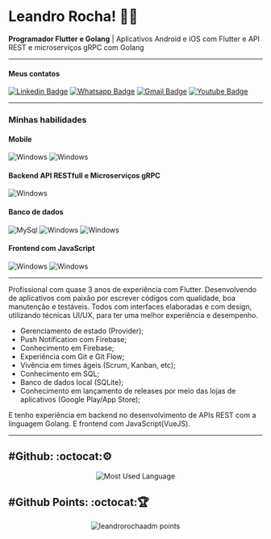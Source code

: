 # Leandro Rocha! :man_technologist:

**Programador Flutter e Golang** | Aplicativos Android e iOS com Flutter e API REST e microserviços gRPC com Golang

<hr>

#### Meus contatos 

[![Linkedin Badge](https://img.shields.io/badge/-Linkedin-6633cc?style=flat-square&logo=Linkedin&logoColor=white&color=black&link=https://www.linkedin.com/in/leandrorochaadm/)](https://www.linkedin.com/in/leandrorochaadm/)
[![Whatsapp Badge](https://img.shields.io/badge/-WhatsApp-6633cc?style=flat-square&logo=Whatsapp&logoColor=white&color=black&link=https://wa.me/556934216904)](https://wa.me/556934216904)
[![Gmail Badge](https://img.shields.io/badge/-Gmail-c14438?style=flat-square&logo=Gmail&logoColor=white&color=black&link=mailto:leandrorochaadm@gmail.com)](mailto:leandrorochaadm@gmail.com)
[![Youtube Badge](https://img.shields.io/badge/-YouTube-c14438?style=flat-square&logo=YouTube&logoColor=white&color=black&link=https://www.youtube.com/channel/UC3IOIEHrxIHDeWBxAklINTA)](https://www.youtube.com/channel/UC3IOIEHrxIHDeWBxAklINTA)

<hr>

### Minhas habilidades

#### Mobile
<p>
    <img alt="Windows" src="https://img.shields.io/badge/-Flutter-blue?style=for-the-badge&logo=Flutter&logoColor=white"/>
    <img alt="Windows" src="https://img.shields.io/badge/-Dart-0175C2?style=for-the-badge&logo=Dart&logoColor=white"/>
</p>

#### Backend API RESTfull e Microserviços gRPC
<p>
    <img alt="Windows" src="https://img.shields.io/badge/-Go-00ADD8?style=for-the-badge&logo=Go&logoColor=fff"/>
</p>

#### Banco de dados

<!-- data base -->
<p>
    <img alt="MySql" src="https://img.shields.io/badge/MySQL-4479A1?style=for-the-badge&logo=mysql&logoColor=white"/>
    <img alt="Windows" src="https://img.shields.io/badge/-Postgresql-336791?style=for-the-badge&logo=postgresql&logoColor=white"/>
    <img alt="Windows" src="https://img.shields.io/badge/-Firebase-FFCA28?style=for-the-badge&logo=firebase&logoColor=272b33"/>
</p>

#### Frontend com JavaScript

<p>
    <img alt="Windows" src="https://img.shields.io/badge/Vue.js-35495E?style=for-the-badge&logo=vue.js&logoColor=4FC08D"/>
    <img alt="Windows" src="https://img.shields.io/badge/Quasar-1976D2?style=for-the-badge&logo=Quasar&logoColor=fff"/>
</p>

<hr>

Profissional com quase 3 anos de experiência com Flutter. Desenvolvendo de aplicativos com paixão por escrever códigos com qualidade, boa manutenção e testáveis. Todos com interfaces elaboradas e com design, utilizando técnicas UI/UX, para ter uma melhor experiência e desempenho.

- Gerenciamento de estado (Provider);
- Push Notification com Firebase;
- Conhecimento em Firebase;
- Experiência com Git e Git Flow;
- Vivência em times ágeis (Scrum, Kanban, etc);
- Conhecimento em SQL;
- Banco de dados local (SQLite);
- Conhecimento em lançamento de releases por meio das lojas de aplicativos (Google Play/App Store);

E tenho experiência em backend no desenvolvimento de APIs REST com a linguagem Golang. E frontend com JavaScript(VueJS).

<hr>


<h2 align='left'>#Github: :octocat:⚙️</h2>
<p align="center">
    <img  align="center" src="https://github-readme-stats.vercel.app/api/top-langs/?username=leandrorochaadm&langs_count=10&layout=compact&show_icons=true&theme=gotham" alt="Most Used Language"/>
</p>

<h2 align='left'>#Github Points: :octocat:🏆️</h2>
<p align="center">
    <img src="https://github-profile-trophy.vercel.app/?username=leandrorochaadm&margin-w=7&hide_border=true&theme=darkhub" alt="leandrorochaadm points"/>
</p>

